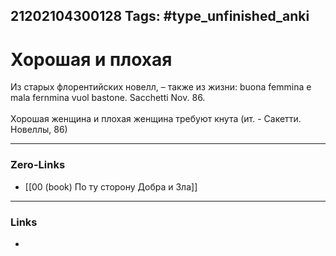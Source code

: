 21202104300128
Tags: #type_unfinished_anki 
---
# Хорошая и плохая

Из старых флорентийских новелл, – также из жизни: buona femmina е mala fernmina vuol bastone. Sacchetti Nov. 86.<br><br>Хорошая женщина и плохая женщина требуют кнута (ит. - Сакетти. Новеллы, 86)

---
### Zero-Links
- [[00 (book) По ту сторону Добра и Зла]]
---
### Links
-